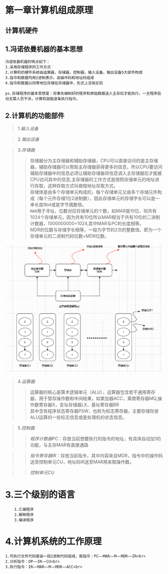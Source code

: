 第一章计算机组成原理
===================
计算机硬件
------------------
1.冯诺依曼机器的基本思想
-------------------
    冯诺依曼机器的特点如下：
    1.采用存储程序的工作方式
    2.计算机的硬件系统由运算器，存储器，控制器，输入设备，输出设备5大部件构成
    3.指令和数据均用2进制表示，由操作码和地址码组成
    4.指令和数据以同等地位存储在存储器中，形式上没有区别
    
    ps.存储程序的基本思想是：将事先编制好的程序和原始数据送入主存后才能执行，一旦程序启动无需人员干涉，计算机就能逐条执行指令。

2.计算机的功能部件
---------------------
>1._输入设备_<br>

>2._输出设备_<br>

>3._存储器_<br>
>>存储器分为主存储器和辅助存储器，CPU可以直接访问的是主存储器，辅助存储器可以帮助主存储器获得更多的信息，所以CPU要访问辅助存储器中的信息必须让辅助存储器将信息调入主存储器后才能被CPU访问其中的信息,主存储器的工作方式是按照存储单元的地址进行存取，这种存取方式叫做按地址存取方式。<br>
>>存储体是由多个存储单元构成的，每个存储单元又由多个存储元件构成（每个元件存储1位2进制数），因此存储单元的存储字长可以是一串长度8bit或是字节偶数倍。<br>
>>`MAR`用于寻址，位数对应存储单元的个数，如MAR是10位，则共有1024个存储单元，因为共有10位所以MAR相当于共有10位的二进制计数器，1000000000=1024,其中MAR与PC的长度相等。<br>
>>MDR的位数与存储字长相等，一般为字节的2次的整数倍。即为一个存储单元的二进制代码位数=MDR位数。<br>

![](https://github.com/rootboy123/principles-of-computer-composition/blob/main/image/%E5%B1%8F%E5%B9%95%E6%88%AA%E5%9B%BE%202023-04-28%20195752.png)
>4._运算器_<br>
>>运算器的核心是算术逻辑单元（ALU），运算器包含若干通用寄存器，用于暂存操作数和中间结果，如累加器ACC，乘商寄存器MQ,操作数寄存器X，变址存储器LX，基址寄存器BR<br>
>>其中含有程序状态寄存器PSW，也称为标志寄存器，主要存储存放ALU运算的一些标志信息或是处理机的状态信息。<br>


>5._控制器_<br>
>>_程序计数器PC_：存放当前想要执行的指令的地址，有具体自动加1的功能，与主存MAR有直接通路<br>

>>_指令寄存器IR_：存放当前指令，其中内容来自MDR，指令中的操作码送至控制单元CU，地址码IR送至MAR用来取操作数。

>>_控制单元CU_

3.三个级别的语言
================
        1.汇编程序
        2.解释程序
        3.编译程序

4.计算机系统的工作原理
===================
    1.可执行文件代码是由一段2进制代码组成，取指令：PC——MAR——M——MDR——IR<br>
    2.分析指令：OP——IR——CU<br>
    3.执行指令：IR——MAR——M——MDR——ACC<br>







